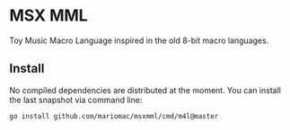# MSX MML

Toy Music Macro Language inspired in the old 8-bit macro languages.

## Install

No compiled dependencies are distributed at the moment. You can install the last snapshot via command line:

```
go install github.com/mariomac/msxmml/cmd/m4l@master
```